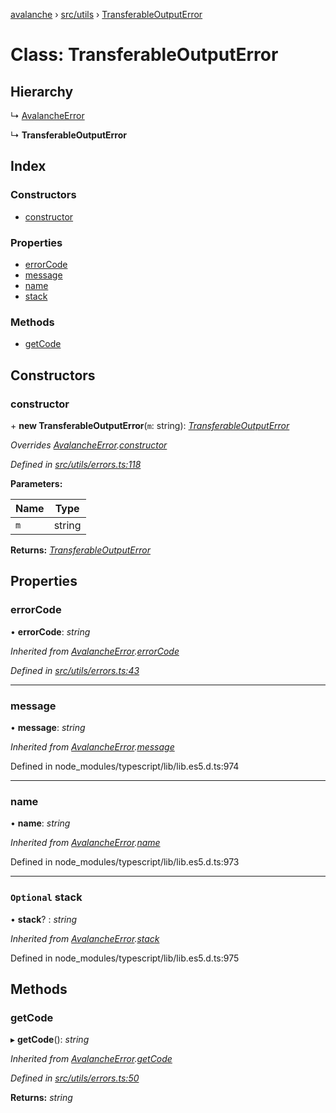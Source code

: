 [avalanche](../README.md) › [src/utils](../modules/src_utils.md) › [TransferableOutputError](src_utils.transferableoutputerror.md)

# Class: TransferableOutputError

## Hierarchy

  ↳ [AvalancheError](src_utils.avalancheerror.md)

  ↳ **TransferableOutputError**

## Index

### Constructors

* [constructor](src_utils.transferableoutputerror.md#constructor)

### Properties

* [errorCode](src_utils.transferableoutputerror.md#errorcode)
* [message](src_utils.transferableoutputerror.md#message)
* [name](src_utils.transferableoutputerror.md#name)
* [stack](src_utils.transferableoutputerror.md#optional-stack)

### Methods

* [getCode](src_utils.transferableoutputerror.md#getcode)

## Constructors

###  constructor

\+ **new TransferableOutputError**(`m`: string): *[TransferableOutputError](src_utils.transferableoutputerror.md)*

*Overrides [AvalancheError](src_utils.avalancheerror.md).[constructor](src_utils.avalancheerror.md#constructor)*

*Defined in [src/utils/errors.ts:118](https://github.com/ava-labs/avalanchejs/blob/40de7e6/src/utils/errors.ts#L118)*

**Parameters:**

Name | Type |
------ | ------ |
`m` | string |

**Returns:** *[TransferableOutputError](src_utils.transferableoutputerror.md)*

## Properties

###  errorCode

• **errorCode**: *string*

*Inherited from [AvalancheError](src_utils.avalancheerror.md).[errorCode](src_utils.avalancheerror.md#errorcode)*

*Defined in [src/utils/errors.ts:43](https://github.com/ava-labs/avalanchejs/blob/40de7e6/src/utils/errors.ts#L43)*

___

###  message

• **message**: *string*

*Inherited from [AvalancheError](src_utils.avalancheerror.md).[message](src_utils.avalancheerror.md#message)*

Defined in node_modules/typescript/lib/lib.es5.d.ts:974

___

###  name

• **name**: *string*

*Inherited from [AvalancheError](src_utils.avalancheerror.md).[name](src_utils.avalancheerror.md#name)*

Defined in node_modules/typescript/lib/lib.es5.d.ts:973

___

### `Optional` stack

• **stack**? : *string*

*Inherited from [AvalancheError](src_utils.avalancheerror.md).[stack](src_utils.avalancheerror.md#optional-stack)*

Defined in node_modules/typescript/lib/lib.es5.d.ts:975

## Methods

###  getCode

▸ **getCode**(): *string*

*Inherited from [AvalancheError](src_utils.avalancheerror.md).[getCode](src_utils.avalancheerror.md#getcode)*

*Defined in [src/utils/errors.ts:50](https://github.com/ava-labs/avalanchejs/blob/40de7e6/src/utils/errors.ts#L50)*

**Returns:** *string*

